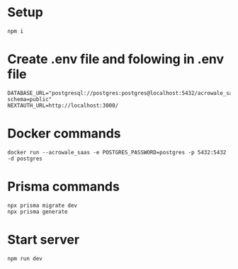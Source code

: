 # Setup
```
npm i
```
# Create .env file and folowing in .env file
```
DATABASE_URL="postgresql://postgres:postgres@localhost:5432/acrowale_saas?schema=public"
NEXTAUTH_URL=http://localhost:3000/
```
# Docker commands
```
docker run --acrowale_saas -e POSTGRES_PASSWORD=postgres -p 5432:5432 -d postgres
```

# Prisma commands
```
npx prisma migrate dev
npx prisma generate
```

# Start server
```
npm run dev
```